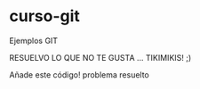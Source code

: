 # curso-git
Ejemplos GIT


RESUELVO LO QUE NO TE GUSTA ... TIKIMIKIS! ;)


Añade este código!
problema resuelto 
